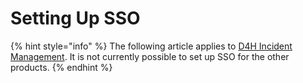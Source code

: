 # Setting Up SSO

{% hint style="info" %}
The following article applies to [D4H Incident Management](../incident-management/getting-started.md). It is not currently possible to set up SSO for the other products. 
{% endhint %}

